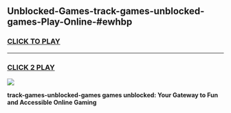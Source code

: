 
## Unblocked-Games-track-games-unblocked-games-Play-Online-#ewhbp
<h3>
<a href="https://premium.freeplayer.one?title=track-games-unblocked-games&ref=27F">CLICK TO PLAY</a></h3>
<hr>

<h3>
<a href="https://premium.freeplayer.one?title=track-games-unblocked-games&ref=27F">CLICK 2 PLAY</a>
  
</h3>

<a href="https://premium.freeplayer.one?title=track-games-unblocked-games&ref=27F"><img src="https://clearcache.store/games.png"></a>


**track-games-unblocked-games games unblocked: Your Gateway to Fun and Accessible Online Gaming**

